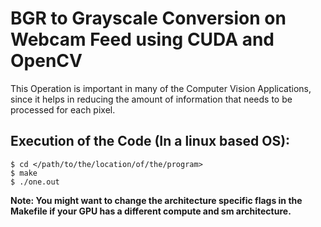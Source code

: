 # BGR to Grayscale Conversion on Webcam Feed using CUDA and OpenCV

This Operation is important in many of the Computer Vision Applications, since it helps in reducing the amount of information that needs to be processed for each pixel.

## Execution of the Code (In a linux based OS):

```
$ cd </path/to/the/location/of/the/program>
$ make
$ ./one.out
```


**Note: You might want to change the architecture specific flags in the Makefile if your GPU has a different compute and sm architecture.**
